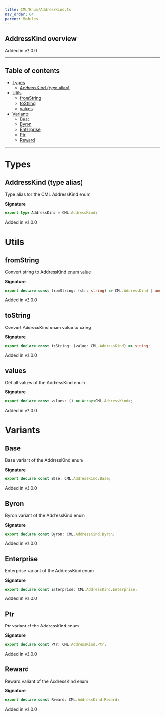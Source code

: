 ```yaml
---
title: CML/Enum/AddressKind.ts
nav_order: 64
parent: Modules
---
```


## AddressKind overview

Added in v2.0.0

---

<h2 class="text-delta">Table of contents</h2>

- [Types](#types)
  - [AddressKind (type alias)](#addresskind-type-alias)
- [Utils](#utils)
  - [fromString](#fromstring)
  - [toString](#tostring)
  - [values](#values)
- [Variants](#variants)
  - [Base](#base)
  - [Byron](#byron)
  - [Enterprise](#enterprise)
  - [Ptr](#ptr)
  - [Reward](#reward)

---

# Types

## AddressKind (type alias)

Type alias for the CML AddressKind enum

**Signature**

```ts
export type AddressKind = CML.AddressKind;
```

Added in v2.0.0

# Utils

## fromString

Convert string to AddressKind enum value

**Signature**

```ts
export declare const fromString: (str: string) => CML.AddressKind | undefined;
```

Added in v2.0.0

## toString

Convert AddressKind enum value to string

**Signature**

```ts
export declare const toString: (value: CML.AddressKind) => string;
```

Added in v2.0.0

## values

Get all values of the AddressKind enum

**Signature**

```ts
export declare const values: () => Array<CML.AddressKind>;
```

Added in v2.0.0

# Variants

## Base

Base variant of the AddressKind enum

**Signature**

```ts
export declare const Base: CML.AddressKind.Base;
```

Added in v2.0.0

## Byron

Byron variant of the AddressKind enum

**Signature**

```ts
export declare const Byron: CML.AddressKind.Byron;
```

Added in v2.0.0

## Enterprise

Enterprise variant of the AddressKind enum

**Signature**

```ts
export declare const Enterprise: CML.AddressKind.Enterprise;
```

Added in v2.0.0

## Ptr

Ptr variant of the AddressKind enum

**Signature**

```ts
export declare const Ptr: CML.AddressKind.Ptr;
```

Added in v2.0.0

## Reward

Reward variant of the AddressKind enum

**Signature**

```ts
export declare const Reward: CML.AddressKind.Reward;
```

Added in v2.0.0
